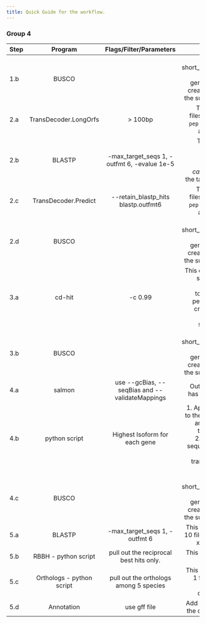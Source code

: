 ```yaml
---
title: Quick Guide for the workflow.
---
```


### Group 4

|Step |Program|Flags/Filter/Parameters| Notes|
|-----|:-----:|:------------:|--------:|
|1.b |BUSCO||This creates short_summary.txt. >>> Tip: Run generate_plot to create a graph of the summary. <<<|
|2.a|TransDecoder.LongOrfs| > 100bp |This creates 4 files. A `cds` file, a `pep` file, a `gff` file and a `bed` file.|
|2.b|BLASTP|-max_target_seqs 1, -outfmt 6, -evalue 1e-5| This gives the homologous sequences between _T. castaneum_ and the target species|
|2.c|TransDecoder.Predict| --retain_blastp_hits blastp.outfmt6 |This creates 4 files. A `cds` file, a `pep` file, a `gff` file and a `bed` file.|
|2.d|BUSCO||This creates short_summary.txt. >>> Tip: Run generate_plot to create a graph of the summary. <<<|
|3.a|cd-hit|-c 0.99|This clusters 99% similar protein sequences together in the peptide file and creates a non-redundant sequence file|
|3.b|BUSCO||This creates short_summary.txt. >>> Tip: Run generate_plot to create a graph of the summary. <<<|
|4.a|salmon|use --gcBias, --seqBias and --validateMappings|Output directory has `quant.sf` file.|
|4.b|python script| Highest Isoform for each gene |1. Apply this filter to the quant.sf file and collect the transcript ids. 2.Then get the sequences of the collected transcripts from the fasta file.|
|4.c|BUSCO||This creates short_summary.txt. >>> Tip: Run generate_plot to create a graph of the summary. <<<|
|5.a|BLASTP|-max_target_seqs 1, -outfmt 6|This would create 10 files. 5 species x 2 ways = 10|
|5.b|RBBH - python script|pull out the reciprocal best hits only.| This would create 5 files.|
|5.c|Orthologs - python script|pull out the orthologs among 5 species|This would create 1 file and let us call this the orthologs file.|
|5.d|Annotation|use gff file|Add annotation to the orthologs file.|
